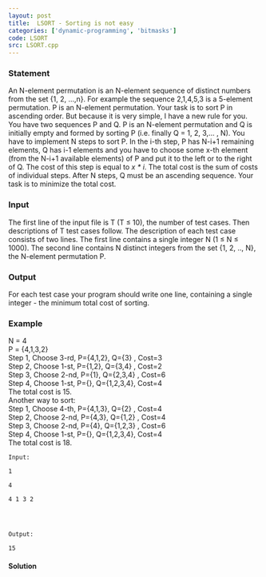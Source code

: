 ```yaml
---
layout: post
title:  LSORT - Sorting is not easy
categories: ['dynamic-programming', 'bitmasks']
code: LSORT
src: LSORT.cpp
---
```


### **Statement**

An N-element permutation is an N-element sequence of distinct numbers from the
set {1, 2, ...,n}. For example the sequence 2,1,4,5,3 is a 5-element
permutation. P is an N-element permutation. Your task is to sort P in
ascending order. But because it is very simple, I have a new rule for you. You
have two sequences P and Q. P is an N-element permutation and Q is initially
empty and formed by sorting P (i.e. finally Q = 1, 2, 3,... , N). You have to
implement N steps to sort P. In the i-th step, P has N-i+1 remaining elements,
Q has i-1 elements and you have to choose some x-th element (from the N-i+1
available elements) of P and put it to the left or to the right of Q. The cost
of this step is equal to _x * i_. The total cost is the sum of costs of
individual steps. After N steps, Q must be an ascending sequence. Your task is
to minimize the total cost.

### Input

The first line of the input file is T (T ≤ 10), the number of test cases. Then
descriptions of T test cases follow. The description of each test case
consists of two lines. The first line contains a single integer N (1 ≤ N ≤
1000). The second line contains N distinct integers from the set {1, 2, ..,
N}, the N-element permutation P.

### Output

For each test case your program should write one line, containing a single
integer - the minimum total cost of sorting.

### Example

N = 4  
P = {4,1,3,2}  
Step 1, Choose 3-rd, P={4,1,2}, Q={3} , Cost=3  
Step 2, Choose 1-st, P={1,2}, Q={3,4} , Cost=2  
Step 3, Choose 2-nd, P={1}, Q={2,3,4} , Cost=6  
Step 4, Choose 1-st, P={}, Q={1,2,3,4}, Cost=4  
The total cost is 15.  
Another way to sort:  
Step 1, Choose 4-th, P={4,1,3}, Q={2} , Cost=4  
Step 2, Choose 2-nd, P={4,3}, Q={1,2} , Cost=4  
Step 3, Choose 2-nd, P={4}, Q={1,2,3} , Cost=6  
Step 4, Choose 1-st, P={}, Q={1,2,3,4}, Cost=4  
The total cost is 18.  

    
    
    Input:
    1
    4
    4 1 3 2
      
    
    Output:
    15
    



#### **Solution**



